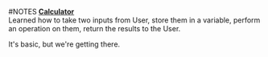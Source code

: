 #NOTES
<u>**Calculator**</u>\
Learned how to take two inputs from User, store them in a 
variable, perform an operation on them, return the results
to the User.

It's basic, but we're getting there. 